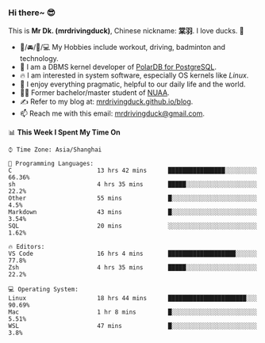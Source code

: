 ### Hi there~ 😎

This is **Mr Dk. (mrdrivingduck)**, Chinese nickname: **棠羽**. I love ducks. 🦆

- 💪/🚘/🏸/💻 My Hobbies include workout, driving, badminton and technology.
- 🍊 I am a DBMS kernel developer of [PolarDB for PostgreSQL](https://github.com/ApsaraDB/PolarDB-for-PostgreSQL).
- 🔥 I am interested in system software, especially OS kernels like *Linux*.
- 🔧 I enjoy everything pragmatic, helpful to our daily life and the world.
- 👨‍🎓 Former bachelor/master student of [NUAA](https://en.wikipedia.org/wiki/Nanjing_University_of_Aeronautics_and_Astronautics).
- ✍ Refer to my blog at: [mrdrivingduck.github.io/blog](https://www.mrdrivingduck.cn/blog/#/).
- 📫 Reach me with this email: [mrdrivingduck@gmail.com](mailto:mrdrivingduck@gmail.com).

<!--START_SECTION:waka-->
📊 **This Week I Spent My Time On** 

```text
⌚︎ Time Zone: Asia/Shanghai

💬 Programming Languages: 
C                        13 hrs 42 mins      ████████████████░░░░░░░░░   66.36% 
sh                       4 hrs 35 mins       █████░░░░░░░░░░░░░░░░░░░░   22.2% 
Other                    55 mins             █░░░░░░░░░░░░░░░░░░░░░░░░   4.5% 
Markdown                 43 mins             █░░░░░░░░░░░░░░░░░░░░░░░░   3.54% 
SQL                      20 mins             ░░░░░░░░░░░░░░░░░░░░░░░░░   1.62%

🔥 Editors: 
VS Code                  16 hrs 4 mins       ███████████████████░░░░░░   77.8% 
Zsh                      4 hrs 35 mins       █████░░░░░░░░░░░░░░░░░░░░   22.2%

💻 Operating System: 
Linux                    18 hrs 44 mins      ██████████████████████░░░   90.69% 
Mac                      1 hr 8 mins         █░░░░░░░░░░░░░░░░░░░░░░░░   5.51% 
WSL                      47 mins             █░░░░░░░░░░░░░░░░░░░░░░░░   3.8%

```


<!--END_SECTION:waka-->

<!-- ![Mr Dk.'s GitHub Stats](https://github-readme-stats.vercel.app/api?username=mrdrivingduck&count_private&show_icons=true&theme=buefy) -->

<!-- ![Most Used Languages](https://github-readme-stats.vercel.app/api/top-langs/?username=mrdrivingduck&exclude_repo=mips32-CPU,snort-tcp-socket&theme=buefy&layout=compact&langs_count=10) -->


<!--
**mrdrivingduck/mrdrivingduck** is a ✨ _special_ ✨ repository because its `README.md` (this file) appears on your GitHub profile.

Here are some ideas to get you started:

- 🔭 I’m currently working on ...
- 🌱 I’m currently learning ...
- 👯 I’m looking to collaborate on ...
- 🤔 I’m looking for help with ...
- 💬 Ask me about ...
- 📫 How to reach me: ...
- 😄 Pronouns: ...
- ⚡ Fun fact: ...
-->
